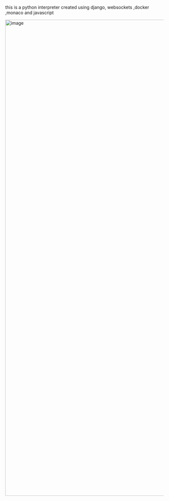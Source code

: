 this is a  python interpreter  created using django, websockets ,docker ,monaco and javascript




<img width="1510" alt="image" src="https://github.com/user-attachments/assets/12e3c7e8-d92e-4676-864f-153af193b996" />
